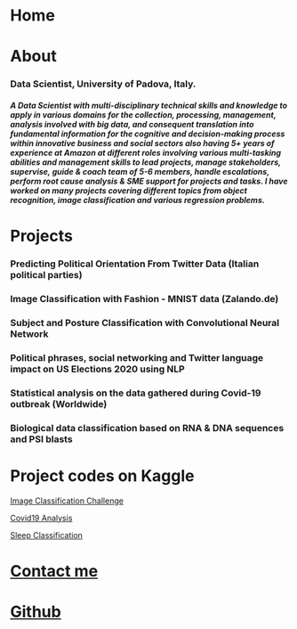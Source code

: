# Home

# About

### Data Scientist, University of Padova, Italy.

##### A Data Scientist with multi-disciplinary technical skills and knowledge to apply in various domains for the collection, processing, management, analysis involved with big data, and consequent translation into fundamental information for the cognitive and decision-making process within innovative business and social sectors also having 5+ years of experience at Amazon at different roles involving various multi-tasking abilities and management skills to lead projects, manage stakeholders, supervise, guide & coach team of 5-6 members, handle escalations, perform root cause analysis & SME support for projects and tasks. I have worked on many projects covering different topics from object recognition, image classification and various regression problems.

# Projects

### Predicting Political Orientation From Twitter Data (Italian political parties)

### Image Classification with Fashion - MNIST data (Zalando.de)

### Subject and Posture Classification with Convolutional Neural Network

### Political phrases, social networking and Twitter language impact on US Elections 2020 using NLP

### Statistical analysis on the data gathered during Covid-19 outbreak (Worldwide)

### Biological data classification based on RNA & DNA sequences and PSI blasts

# Project codes on Kaggle

[Image Classification Challenge](https://www.kaggle.com/grvaries001/image-classification-challenge?scriptVersionId=41451839)

[Covid19 Analysis](https://www.kaggle.com/grvaries001/covid19-global-confirmed-cases-prediction-lr-model)

[Sleep Classification](https://www.kaggle.com/code/grvaries001/sleep-classification-hda)


# [Contact me](grv.aries001@gmail.com)

# [Github](https://grvanand001.github.io/)
